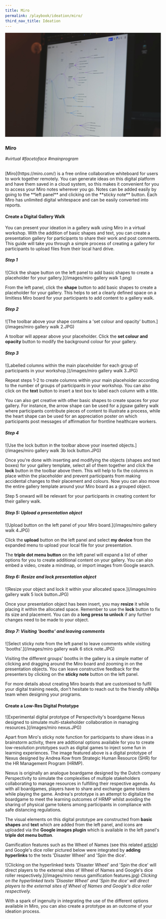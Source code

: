 ```yaml
---
title: Miro 
permalink: /playbook/ideation/miro/
third_nav_title: Ideation
---
```

![Miro](/images/miro.jpg)

### Miro 
*#virtual #facetoface #mainprogram*

<br/>
[Miro](https://miro.com/) is a free online collaborative whiteboard for users to work together remotely. You can generate ideas on this digital platform and have them saved in a cloud system, so this makes it convenient for you to access your Miro notes wherever you go. Notes can be added easily by going to the **left panel** and clicking on the **sticky note** button. Each Miro has unlimited digital whitespace and can be easily converted into reports. 

#### Create a Digital Gallery Walk 
You can present your ideation in a gallery walk using Miro in a virtual workshop. With the addition of basic shapes and text, you can create a presentation gallery for participants to share their work and post comments. This guide will take you through a simple process of creating a gallery for participants to upload files from their local hard drive. 

##### Step 1
![Click the shape button on the left panel to add basic shapes to create a placeholder for your gallery.](/images/miro gallery walk 1.png)

From the left panel, click the **shape** button to add basic shapes to create a placeholder for your gallery. This helps to set a clearly defined space on a limitless Miro board for your participants to add content to a gallery walk. 

##### Step 2
![The toolbar above your shape contains a 'set colour and opacity' button.](/images/miro gallery walk 2.JPG)

A toolbar will appear above your placeholder. Click the **set colour and opacity** button to modify the background colour for your gallery. 

##### Step 3
![Labelled columns within the main placeholder for each group of participants in your workshop.](/images/miro gallery walk 3.JPG)

Repeat steps 1-2 to create columns within your main placeholder according to the number of groups of participants in your workshop. You can also click on the **text** button to insert a text box to label each column with a title. 

You can also get creative with other basic shapes to create spaces for your gallery. For instance, the arrow shape can be used for a jigsaw gallery walk where participants contribute pieces of content to illustrate a process, while the heart shape can be used for an appreciation poster on which participants post messages of affirmation for frontline healthcare workers. 

##### Step 4
![Use the lock button in the toolbar above your inserted objects.](/images/miro gallery walk 3b lock button.JPG)

Once you're done with inserting and modifying the objects (shapes and text boxes) for your gallery template, select all of them together and click the **lock** button in the toolbar above them. This will help to fix the columns in place within the placeholder and prevent participants from making accidental changes to their placement and colours. Now you can also move the entire gallery template around your Miro board as a grouped object. 

Step 5 onward will be relevant for your participants in creating content for their gallery walk. 

##### Step 5: Upload a presentation object 
![Upload button on the left panel of your Miro board.](/images/miro gallery walk 4.JPG)

Click the **upload** button on the left panel and select **my device** from the expanded menu to upload your local file for your presentation. 

The **triple dot menu button** on the left panel will expand a list of other options for you to create additional content on your gallery. You can also embed a video, create a mindmap, or import images from Google search. 

##### Step 6: Resize and lock presentation object
![Resize your object and lock it within your allocated space.](/images/miro gallery walk 5 lock button.JPG)

Once your presentation object has been insert, you may **resize** it while placing it within the allocated space. Remember to use the **lock** button to fix its size and placement. You can do a **long press to unlock** if any further changes need to be made to your object.  

##### Step 7: Visiting 'booths' and leaving comments 
![Select sticky note from the left panel to leave comments while visiting 'booths'.](/images/miro gallery walk 6 stick note.JPG)

Visiting the different groups' booths in the gallery is a simple matter of clicking and dragging around the Miro board and zooming in on the presentation objects. You can leave constructive feedback for the presenters by clicking on the **sticky note** button on the left panel. 

For more details about creating Miro boards that are customised to fulfil your digital training needs, don't hesitate to reach out to the friendly nINNja team when designing your programs. 

#### Create a Low-Res Digital Prototype
![Experimental digital prototype of Perspectivity's boardgame Nexus designed to simulate multi-stakeholder collaboration in managing resources.](/images/miro nexus.JPG)  

Apart from Miro's sticky note function for participants to share ideas in a brainstorm activity, there are addtional options available for you to create low-resolution prototypes such as digital games to inject some fun in learning experiences. The image featured above is a digital prototype of Nexus designed by Andrea Kow from Strategic Human Resource (SHR) for the HR Management Program (HRMP). 

Nexus is originally an analogue boardgame designed by the Dutch company Perspectivity to simulate the complexities of multiple stakeholders collaborating to manage resources in fulfilling their respective agenda. As with all boardgames, players have to share and exchange game tokens while playing the game. Andrea's prototype is an attempt to digitalize the boardgame to meet the learning outcomes of HRMP whilst avoiding the sharing of physical game tokens among participants in compliance with safe distancing regulations.  

The visual elements on this digital prototype are constructed from **basic shapes** and **text** which are added from the left panel, and icons are uploaded via the **Google images plugin** which is available in the left panel's **triple dot menu button**.  

Gamification features such as the Wheel of Names (see this related [article](/playbook/energizers/wheelofnames/)) and Google's dice roller pictured below were integrated by **adding hyperlinks** to the texts 'Disaster Wheel' and 'Spin the dice'. 

![Clicking on the hyperlinked texts 'Disaster Wheel' and 'Spin the dice' will direct players to the external sites of Wheel of Names and Google's dice roller respectively.](/images/miro nexus gamification features.jpg)
*Clicking on the hyperlinked texts 'Disaster Wheel' and 'Spin the dice' will direct players to the external sites of Wheel of Names and Google's dice roller respectively.*  

With a spark of ingenuity in integrating the use of the different options available in Miro, you can also create a prototype as an outcome of your ideation process. 
